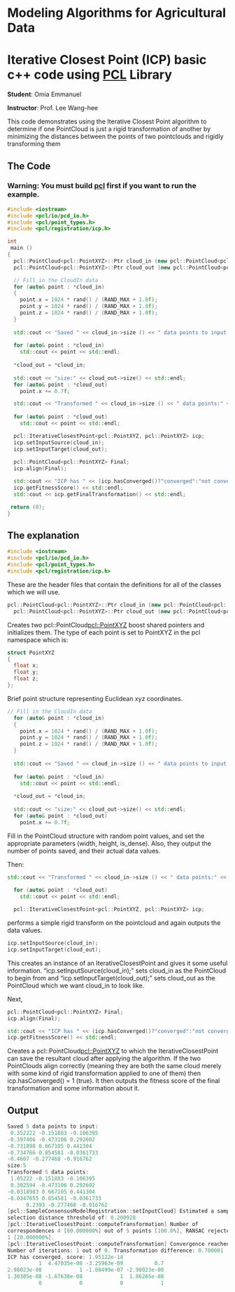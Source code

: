 

# Modeling Algorithms for Agricultural Data

# Iterative Closest Point (ICP) basic c++ code using [PCL](https://pointclouds.org/) Library

**Student**: Omia Emmanuel

**Instructor**: Prof. Lee Wang-hee

This code demonstrates using the Iterative Closest Point algorithm to determine if one PointCloud is just a rigid transformation of another by minimizing the distances between the points of two pointclouds and rigidly transforming them


## The Code

### Warning: You must build [pcl](https://pointclouds.org/) first if you want to run the example. 

```cpp
#include <iostream>
#include <pcl/io/pcd_io.h>
#include <pcl/point_types.h>
#include <pcl/registration/icp.h>

int
 main ()
{
  pcl::PointCloud<pcl::PointXYZ>::Ptr cloud_in (new pcl::PointCloud<pcl::PointXYZ>(5,1));
  pcl::PointCloud<pcl::PointXYZ>::Ptr cloud_out (new pcl::PointCloud<pcl::PointXYZ>);

  // Fill in the CloudIn data
  for (auto& point : *cloud_in)
  {
    point.x = 1024 * rand() / (RAND_MAX + 1.0f);
    point.y = 1024 * rand() / (RAND_MAX + 1.0f);
    point.z = 1024 * rand() / (RAND_MAX + 1.0f);
  }
  
  std::cout << "Saved " << cloud_in->size () << " data points to input:" << std::endl;
      
  for (auto& point : *cloud_in)
    std::cout << point << std::endl;
      
  *cloud_out = *cloud_in;
  
  std::cout << "size:" << cloud_out->size() << std::endl;
  for (auto& point : *cloud_out)
    point.x += 0.7f;

  std::cout << "Transformed " << cloud_in->size () << " data points:" << std::endl;
      
  for (auto& point : *cloud_out)
    std::cout << point << std::endl;

  pcl::IterativeClosestPoint<pcl::PointXYZ, pcl::PointXYZ> icp;
  icp.setInputSource(cloud_in);
  icp.setInputTarget(cloud_out);
  
  pcl::PointCloud<pcl::PointXYZ> Final;
  icp.align(Final);

  std::cout << "ICP has " << (icp.hasConverged()?"converged":"not converged") << ", score: " <<
  icp.getFitnessScore() << std::endl;
  std::cout << icp.getFinalTransformation() << std::endl;

 return (0);
}

```

## The explanation

```cpp
#include <iostream>
#include <pcl/io/pcd_io.h>
#include <pcl/point_types.h>
#include <pcl/registration/icp.h>
```
These are the header files that contain the definitions for all of the classes which we will use.

```cpp
pcl::PointCloud<pcl::PointXYZ>::Ptr cloud_in (new pcl::PointCloud<pcl::PointXYZ>(5,1));
  pcl::PointCloud<pcl::PointXYZ>::Ptr cloud_out (new pcl::PointCloud<pcl::PointXYZ>);
```
Creates two pcl::PointCloud<pcl::PointXYZ> boost shared pointers and initializes them. The type of each point is set to PointXYZ in the pcl namespace which is:

```cpp
struct PointXYZ
{
  float x;
  float y;
  float z;
};
```
Brief point structure representing Euclidean xyz coordinates.

```cpp
// Fill in the CloudIn data
  for (auto& point : *cloud_in)
  {
    point.x = 1024 * rand() / (RAND_MAX + 1.0f);
    point.y = 1024 * rand() / (RAND_MAX + 1.0f);
    point.z = 1024 * rand() / (RAND_MAX + 1.0f);
  }
  
  std::cout << "Saved " << cloud_in->size () << " data points to input:" << std::endl;
      
  for (auto& point : *cloud_in)
    std::cout << point << std::endl;
      
  *cloud_out = *cloud_in;
  
  std::cout << "size:" << cloud_out->size() << std::endl;
  for (auto& point : *cloud_out)
    point.x += 0.7f;
```

Fill in the PointCloud structure with random point values, and set the appropriate parameters (width, height, is_dense). Also, they output the number of points saved, and their actual data values.

Then:

```cpp
std::cout << "Transformed " << cloud_in->size () << " data points:" << std::endl;
      
  for (auto& point : *cloud_out)
    std::cout << point << std::endl;

  pcl::IterativeClosestPoint<pcl::PointXYZ, pcl::PointXYZ> icp;
```

performs a simple rigid transform on the pointcloud and again outputs the data values.

```cpp
icp.setInputSource(cloud_in);
icp.setInputTarget(cloud_out);
```
This creates an instance of an IterativeClosestPoint and gives it some useful information. “icp.setInputSource(cloud_in);” sets cloud_in as the PointCloud to begin from and “icp.setInputTarget(cloud_out);” sets cloud_out as the PointCloud which we want cloud_in to look like.

Next,

```cpp
pcl::PointCloud<pcl::PointXYZ> Final;
icp.align(Final);

std::cout << "ICP has " << (icp.hasConverged()?"converged":"not converged") << ", score: " <<
icp.getFitnessScore() << std::endl;
```
Creates a pcl::PointCloud<pcl::PointXYZ> to which the IterativeClosestPoint can save the resultant cloud after applying the algorithm. If the two PointClouds align correctly (meaning they are both the same cloud merely with some kind of rigid transformation applied to one of them) then icp.hasConverged() = 1 (true). It then outputs the fitness score of the final transformation and some information about it.

## Output

```cpp
Saved 5 data points to input:
 0.352222 -0.151883 -0.106395
-0.397406 -0.473106 0.292602
-0.731898 0.667105 0.441304
-0.734766 0.854581 -0.0361733
-0.4607 -0.277468 -0.916762
size:5
Transformed 5 data points:
 1.05222 -0.151883 -0.106395
 0.302594 -0.473106 0.292602
-0.0318983 0.667105 0.441304
-0.0347655 0.854581 -0.0361733
      0.2393 -0.277468 -0.916762
[pcl::SampleConsensusModelRegistration::setInputCloud] Estimated a sample
selection distance threshold of: 0.200928
[pcl::IterativeClosestPoint::computeTransformation] Number of
correspondences 4 [80.000000%] out of 5 points [100.0%], RANSAC rejected:
1 [20.000000%].
[pcl::IterativeClosestPoint::computeTransformation] Convergence reached.
Number of iterations: 1 out of 0. Transformation difference: 0.700001
ICP has converged, score: 1.95122e-14
          1  4.47035e-08 -3.25963e-09          0.7
2.98023e-08            1 -1.08499e-07 -2.98023e-08
1.30385e-08 -1.67638e-08            1  1.86265e-08
          0            0            0            1

```